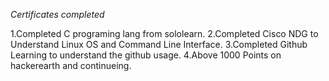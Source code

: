 *Certificates completed*

1.Completed C programing lang from sololearn.
2.Completed Cisco NDG to Understand Linux OS and Command Line Interface.
3.Completed Github Learning to understand the github usage.
4.Above 1000 Points on hackerearth and continueing.
